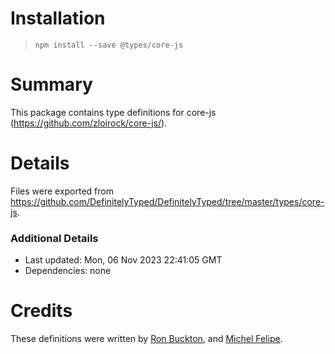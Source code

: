 # Installation
> `npm install --save @types/core-js`

# Summary
This package contains type definitions for core-js (https://github.com/zloirock/core-js/).

# Details
Files were exported from https://github.com/DefinitelyTyped/DefinitelyTyped/tree/master/types/core-js.

### Additional Details
 * Last updated: Mon, 06 Nov 2023 22:41:05 GMT
 * Dependencies: none

# Credits
These definitions were written by [Ron Buckton](https://github.com/rbuckton), and [Michel Felipe](https://github.com/mfdeveloper).

